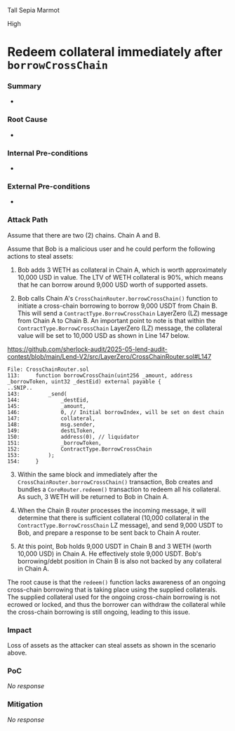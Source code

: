 Tall Sepia Marmot

High

# Redeem collateral immediately after `borrowCrossChain`

### Summary

-

### Root Cause

-

### Internal Pre-conditions

-

### External Pre-conditions

-

### Attack Path

Assume that there are two (2) chains. Chain A and B.

Assume that Bob is a malicious user and he could perform the following actions to steal assets:

1. Bob adds 3 WETH as collateral in Chain A, which is worth approximately 10,000 USD in value. The LTV of WETH collateral is 90%, which means that he can borrow around 9,000 USD worth of supported assets.

2. Bob calls Chain A's `CrossChainRouter.borrowCrossChain()` function to initiate a cross-chain borrowing to borrow 9,000 USDT from Chain B. This will send a `ContractType.BorrowCrossChain` LayerZero (LZ) message from Chain A to Chain B. An important point to note is that within the `ContractType.BorrowCrossChain` LayerZero (LZ) message, the collateral value will be set to 10,000 USD as shown in Line 147 below.

https://github.com/sherlock-audit/2025-05-lend-audit-contest/blob/main/Lend-V2/src/LayerZero/CrossChainRouter.sol#L147

```solidity
File: CrossChainRouter.sol
113:     function borrowCrossChain(uint256 _amount, address _borrowToken, uint32 _destEid) external payable {
..SNIP..
143:         _send(
144:             _destEid,
145:             _amount,
146:             0, // Initial borrowIndex, will be set on dest chain
147:             collateral,
148:             msg.sender,
149:             destLToken,
150:             address(0), // liquidator
151:             _borrowToken,
152:             ContractType.BorrowCrossChain
153:         );
154:     }
```

3. Within the same block and immediately after the `CrossChainRouter.borrowCrossChain()` transaction, Bob creates and bundles a  `CoreRouter.redeem()` transaction to redeem all his collateral. As such, 3 WETH will be returned to Bob in Chain A.

4. When the Chain B router processes the incoming message, it will determine that there is sufficient collateral (10,000 collateral in the `ContractType.BorrowCrossChain` LZ message), and send 9,000 USDT to Bob, and prepare a response to be sent back to Chain A router.
5. At this point, Bob holds 9,000 USDT in Chain B and 3 WETH (worth 10,000 USD) in Chain A. He effectively stole 9,000 USDT. Bob's borrowing/debt position in Chain B is also not backed by any collateral in Chain A.

The root cause is that the `redeem()` function lacks awareness of an ongoing cross-chain borrowing that is taking place using the supplied collaterals. The supplied collateral used for the ongoing cross-chain borrowing is not ecrowed or locked, and thus the borrower can withdraw the collateral while the cross-chain borrowing is still ongoing, leading to this issue.

### Impact

Loss of assets as the attacker can steal assets as shown in the scenario above.

### PoC

_No response_

### Mitigation

_No response_